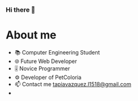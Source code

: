 ### Hi there 👋

<h1> About me </h1>

- 📚 Computer Engineering Student
- 🌐 Future Web Developer
- 🎚️ Novice Programmer
- ⚙️ Developer of PetColoria
- 📫 Contact me <a>tapiavazquez.l1518@gmail.com</a>
- 

